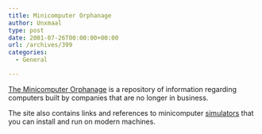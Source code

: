 ```yaml
---
title: Minicomputer Orphanage
author: Unxmaal
type: post
date: 2001-07-26T00:00:00+00:00
url: /archives/399
categories:
  - General

---
```

<A HREF="http://www.spies.com/~aek/orphanage.html">The Minicomputer Orphanage</A> is a repository of information regarding computers built by companies that are no longer in business. 

The site also contains links and references to minicomputer [simulators][1] that you can install and run on modern machines.

 [1]: http://www.tiac.net/users/mps/retro/